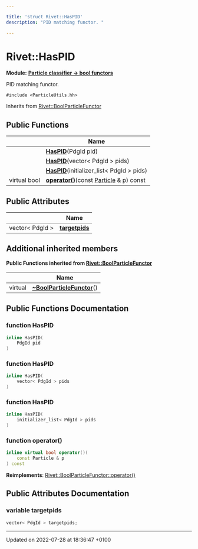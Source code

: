 ```yaml
---

title: 'struct Rivet::HasPID'
description: "PID matching functor. "

---
```


# Rivet::HasPID

**Module:** **[Particle classifier -> bool functors](/documentation/code/modules/group__particleutils__p2bool/)**



PID matching functor. 


`#include <ParticleUtils.hh>`

Inherits from [Rivet::BoolParticleFunctor](/documentation/code/classes/structrivet_1_1boolparticlefunctor/)

## Public Functions

|                | Name           |
| -------------- | -------------- |
| | **[HasPID](/documentation/code/classes/structrivet_1_1haspid/#function-haspid)**(PdgId pid) |
| | **[HasPID](/documentation/code/classes/structrivet_1_1haspid/#function-haspid)**(vector< PdgId > pids) |
| | **[HasPID](/documentation/code/classes/structrivet_1_1haspid/#function-haspid)**(initializer_list< PdgId > pids) |
| virtual bool | **[operator()](/documentation/code/classes/structrivet_1_1haspid/#function-operator())**(const <a href="/documentation/code/classes/classrivet_1_1particle/">Particle</a> & p) const |

## Public Attributes

|                | Name           |
| -------------- | -------------- |
| vector< PdgId > | **[targetpids](/documentation/code/classes/structrivet_1_1haspid/#variable-targetpids)**  |

## Additional inherited members

**Public Functions inherited from [Rivet::BoolParticleFunctor](/documentation/code/classes/structrivet_1_1boolparticlefunctor/)**

|                | Name           |
| -------------- | -------------- |
| virtual | **[~BoolParticleFunctor](/documentation/code/classes/structrivet_1_1boolparticlefunctor/#function-~boolparticlefunctor)**() |


## Public Functions Documentation

### function HasPID

```cpp
inline HasPID(
    PdgId pid
)
```


### function HasPID

```cpp
inline HasPID(
    vector< PdgId > pids
)
```


### function HasPID

```cpp
inline HasPID(
    initializer_list< PdgId > pids
)
```


### function operator()

```cpp
inline virtual bool operator()(
    const Particle & p
) const
```


**Reimplements**: [Rivet::BoolParticleFunctor::operator()](/documentation/code/classes/structrivet_1_1boolparticlefunctor/#function-operator())


## Public Attributes Documentation

### variable targetpids

```cpp
vector< PdgId > targetpids;
```


-------------------------------

Updated on 2022-07-28 at 18:36:47 +0100
